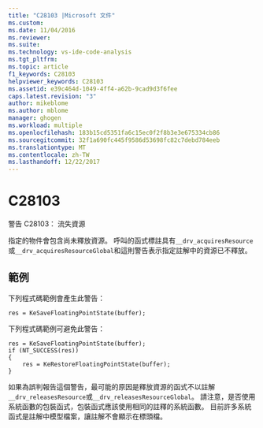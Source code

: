```yaml
---
title: "C28103 |Microsoft 文件"
ms.custom: 
ms.date: 11/04/2016
ms.reviewer: 
ms.suite: 
ms.technology: vs-ide-code-analysis
ms.tgt_pltfrm: 
ms.topic: article
f1_keywords: C28103
helpviewer_keywords: C28103
ms.assetid: e39c464d-1049-4ff4-a62b-9cad9d3f6fee
caps.latest.revision: "3"
author: mikeblome
ms.author: mblome
manager: ghogen
ms.workload: multiple
ms.openlocfilehash: 183b15cd5351fa6c15ec0f2f8b3e3e675334cb86
ms.sourcegitcommit: 32f1a690fc445f9586d53698fc82c7debd784eeb
ms.translationtype: MT
ms.contentlocale: zh-TW
ms.lasthandoff: 12/22/2017
---
```

# <a name="c28103"></a>C28103
警告 C28103： 流失資源  
  
 指定的物件會包含尚未釋放資源。 呼叫的函式標註具有`__drv_acquiresResource`或`__drv_acquiresResourceGlobal`和這則警告表示指定註解中的資源已不釋放。  
  
## <a name="example"></a>範例  
 下列程式碼範例會產生此警告：  
  
```  
res = KeSaveFloatingPointState(buffer);  
```  
  
 下列程式碼範例可避免此警告：  
  
```  
res = KeSaveFloatingPointState(buffer);  
if (NT_SUCCESS(res))  
{  
    res = KeRestoreFloatingPointState(buffer);  
}  
```  
  
 如果為誤判報告這個警告，最可能的原因是釋放資源的函式不以註解`__drv_releasesResource`或`__drv_releasesResourceGlobal`。 請注意，是否使用系統函數的包裝函式，包裝函式應該使用相同的註釋的系統函數。 目前許多系統函式是註解中模型檔案，讓註解不會顯示在標頭檔。
